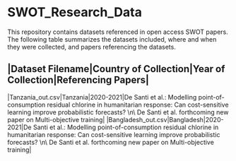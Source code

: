 # SWOT_Research_Data
This repository contains datasets referenced in open access SWOT papers. The following table summarizes the datasets included, where and when they were collected, and papers referencing the datasets.

|Dataset Filename|Country of Collection|Year of Collection|Referencing Papers|
---
|Tanzania_out.csv|Tanzania|2020-2021|De Santi et al.: Modelling point-of-consumption residual chlorine in humanitarian response: Can cost-sensitive learning improve probabilistic forecasts? \n\ De Santi et al. forthcoming new paper on Multi-objective training|
|Bangladesh_out.csv|Bangladesh|2020-2021|De Santi et al.: Modelling point-of-consumption residual chlorine in humanitarian response: Can cost-sensitive learning improve probabilistic forecasts? \n\ De Santi et al. forthcoming new paper on Multi-objective training|



